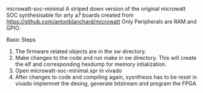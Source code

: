   microwatt-soc-minimal
  A striped down version of the original microwatt SOC synthesisable for arty a7 boards created from https://github.com/antonblanchard/microwatt Only Peripherals are RAM and GPIO.

  Basic Steps
  1. The firmware related objects are in the sw directory.
  2. Make changes to the code and run make in sw directory. This will create the elf and corresponding hexdump for memory intialization.
  3. Open microwatt-soc-minimal.xpr in vivado
  4. After changes to code and compiling again, sysnthesis has to be reset in vivado implemnet the desing, generate bitstream and program the FPGA
